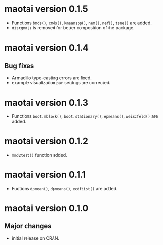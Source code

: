 # maotai version 0.1.5

* Functions `bmds()`, `cmds()`, `kmeanspp()`, `nem()`, `nef()`, `tsne()` are added.
* `distgmm()` is removed for better composition of the package.

# maotai version 0.1.4

## Bug fixes

* Armadillo type-casting errors are fixed.
* example visualization `par` settings are corrected.

# maotai version 0.1.3  

* Functions `boot.mblock()`, `boot.stationary()`, `epmeans()`, `weiszfeld()` are added.

# maotai version 0.1.2

* `mmd2test()` function added.

# maotai version 0.1.1

* Fuctions `dpmean()`, `dpmeans()`, `ecdfdist()` are added.
    
# maotai version 0.1.0

## Major changes

* initial release on CRAN.